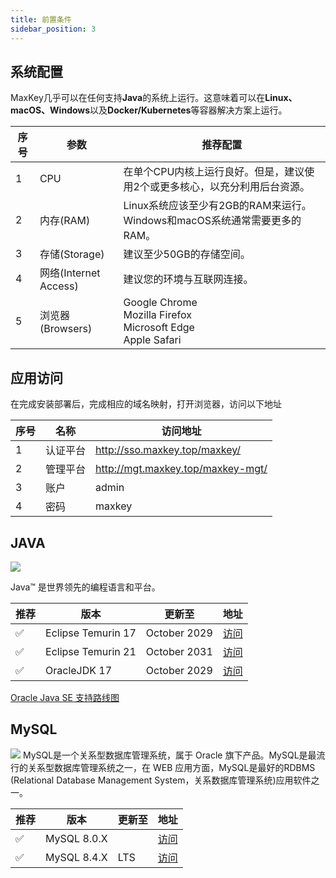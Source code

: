 ```yaml
---
title: 前置条件
sidebar_position: 3
---
```


## 系统配置
MaxKey几乎可以在任何支持**Java**的系统上运行。这意味着可以在**Linux、macOS、Windows**以及**Docker/Kubernetes**等容器解决方案上运行。
<table border="0" class="table table-striped table-bordered ">
		<thead>
			<tr>
				<th>序号</th><th>参数</th><th>推荐配置</th>
			</tr>
		</thead>
		<tbody>
            <tr>
                <td>1</td>
                <td>CPU</td>
                <td>在单个CPU内核上运行良好。但是，建议使用2个或更多核心，以充分利用后台资源。</td>
            </tr>
            <tr>
                <td>2</td>
                <td>内存(RAM)</td>
                <td>Linux系统应该至少有2GB的RAM来运行。Windows和macOS系统通常需要更多的RAM。</td>
            </tr>
            <tr>
                <td>3</td>
                <td>存储(Storage)</td>
                <td>建议至少50GB的存储空间。</td>
            </tr>
            <tr>
                <td>4</td>
                <td>网络(Internet Access)</td>
                <td>建议您的环境与互联网连接。</td>
            </tr>
             <tr>
                <td>5</td>
                <td>浏览器(Browsers)</td>
                <td>Google Chrome <br/>
                    Mozilla Firefox<br/>
                    Microsoft Edge<br/>
                    Apple Safari </td>
            </tr>
        </tbody>
</table>	

## 应用访问
在完成安装部署后，完成相应的域名映射，打开浏览器，访问以下地址
<table border="0" class="table table-striped table-bordered ">
		<thead>
			<tr>
				<th>序号</th><th>名称</th><th>访问地址</th>
			</tr>
		</thead>
		<tbody>
            <tr>
                <td>1</td>
                <td>认证平台</td>
                <td><a href="http://sso.maxkey.top/maxkey/"
                        target="blank">http://sso.maxkey.top/maxkey/</a></td>
            </tr>
            <tr>
                <td>2</td>
                <td>管理平台</td>
                <td><a href="http://mgt.maxkey.top/maxkey-mgt/"
                        target="blank">http://mgt.maxkey.top/maxkey-mgt/</a></td>
            </tr>
            <tr>
                <td>3</td>
                <td>账户</td>
                <td>admin</td>
            </tr>
            <tr>
                <td>4</td>
                <td>密码</td>
                <td>maxkey</td>
            </tr>
        </tbody>
</table>	


## JAVA
<div class="java_logo"><img src="https://dev.java/assets/images/java-logo-vector.png" /></div>

Java™ 是世界领先的编程语言和平台。

<table border="0" class="table table-striped table-bordered ">
	<thead>
		<tr>
			<th>推荐</th><th>版本</th><th>更新至</th><th>地址</th>
		</tr>
	</thead>
	<tbody>
		<tr>
			<td>✅</td>
			<td>Eclipse Temurin 17</td>
			<td>October 2029</td>
			<td><a href="https://adoptium.net/?variant=openjdk17&jvmVariant=hotspot" target="blank">访问</a></td>
		</tr>
        <tr>
			<td>✅</td>
			<td>Eclipse Temurin 21</td>
			<td>October 2031</td>
			<td><a href="https://adoptium.net/zh-CN/marketplace/?version=21" target="blank">访问</a></td>
		</tr>
		<tr>
			<td>✅</td>
			<td>OracleJDK 17</td>
			<td>October 2029</td>
			<td><a href="https://www.oracle.com/java/technologies/downloads/#JDK17" target="blank">访问</a></td>
		</tr>
	</tbody>
</table>

<a href="https://www.oracle.com/java/technologies/java-se-support-roadmap.html" target="blank">Oracle Java SE 支持路线图</a>

## MySQL

<img src="https://labs.mysql.com/common/logos/mysql-logo.svg?v2" class="mysql_logo"/>
MySQL是一个关系型数据库管理系统，属于 Oracle 旗下产品。MySQL是最流行的关系型数据库管理系统之一，在 WEB 应用方面，MySQL是最好的RDBMS (Relational Database Management System，关系数据库管理系统)应用软件之一。

<table border="0" class="table table-striped table-bordered ">
	<thead>
		<tr>
			<th>推荐</th><th>版本</th><th>更新至</th><th>地址</th>
		</tr>
	</thead>
	<tbody>
		<tr>
			<td>✅</td>
			<td>MySQL 8.0.X</td>
			<td></td>
			<td><a href="https://dev.mysql.com/downloads/mysql/" target="blank">访问</a></td>
		</tr>
        <tr>
			<td>✅</td>
			<td>MySQL 8.4.X</td>
			<td>LTS</td>
			<td><a href="https://dev.mysql.com/downloads/mysql/" target="blank">访问</a></td>
		</tr>
	</tbody>
</table>